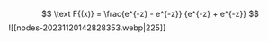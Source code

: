 
$$
\text F{(x)} = \frac{e^{-z} - e^{-z}} {e^{-z} + e^{-z}}
$$
![[nodes-20231120142828353.webp|225]]
